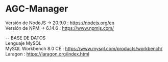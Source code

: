 # AGC-Manager

Versión de NodeJS -> 20.9.0 : https://nodejs.org/en  
Versión de NPM -> 6.14.6 : https://www.npmjs.com/  


-- BASE DE DATOS  
Lenguaje MySQL  
MySQL Workbench 8.0 CE : https://www.mysql.com/products/workbench/  
Laragon : https://laragon.org/index.html  

